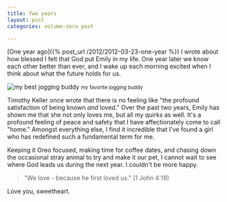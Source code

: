 ```yaml
---
title: Two years
layout: post
categories: volume-zero post

---
```



[One year ago]({% post_url /2012/2012-03-23-one-year %}) I wrote about how blessed I felt that God put Emily in my life. One year later we know each other better than ever, and I wake up each morning excited when I think about what the future holds for us.

<!-- more -->

![my best jogging buddy](http://cargo.kyledreger.com.s3.amazonaws.com/two-years.jpg)
<small>my favorite jogging buddy</small>

Timothy Keller once wrote that there is no feeling like "the profound satisfaction of being known *and* loved." Over the past two years, Emily has shown me that she not only loves me, but all my quirks as well. It's a profound feeling of peace and safety that I have affectionately come to call "home." Amongst everything else, I find it incredible that I've found a girl who has redefined such a fundamental term for me.

Keeping it Oreo focused, making time for coffee dates, and chasing down the occasional stray animal to try and make it our pet, I cannot wait to see where God leads us during the next year. I couldn't be more happy.

> "We love - because he first loved us." (1 John 4:19)

Love you, sweetheart.
